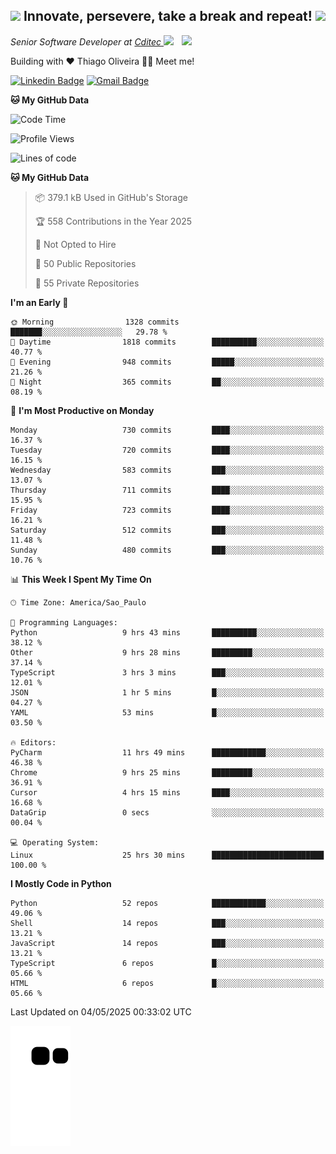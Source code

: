 <h2><img src="https://emojis.slackmojis.com/emojis/images/1531849430/4246/blob-sunglasses.gif?1531849430" width="30"/> Innovate, persevere, take a break and repeat! <img src="https://media.giphy.com/media/12oufCB0MyZ1Go/giphy.gif" width="50"></h2>
<img align='right' src="https://media.giphy.com/media/M9gbBd9nbDrOTu1Mqx/giphy.gif" width="230">
<p><em>Senior Software Developer at <a href="https://www.cditec.com.br/">Cditec
</a><img src="https://media.giphy.com/media/WUlplcMpOCEmTGBtBW/giphy.gif" width="30"> 
</em></p>



Building with ❤️ Thiago Oliveira 👋🏽 Meet me!

[![Linkedin Badge](https://img.shields.io/badge/-Thiago-blue?style=flat-square&logo=Linkedin&logoColor=white&link=https://www.linkedin.com/in/tgmarinho/)](https://www.linkedin.com/in/thiagoceconelo/) 
[![Gmail Badge](https://img.shields.io/badge/-thiceconelo@gmail.com-c14438?style=flat-square&logo=Gmail&logoColor=white&link=mailto:thiceconelo@gmail.com)](mailto:thiceconelo@gmail.com)

</em></p>

<!-- <span style="height ">
![Anurag's GitHub stats](https://github-readme-stats.vercel.app/api?username=arthurspk&show_icons=true&theme=tokyonight)
</span> -->

**🐱 My GitHub Data** 
<!--START_SECTION:waka-->
![Code Time](http://img.shields.io/badge/Code%20Time-3%2C089%20hrs%2053%20mins-blue)

![Profile Views](http://img.shields.io/badge/Profile%20Views-0-blue)

![Lines of code](https://img.shields.io/badge/From%20Hello%20World%20I%27ve%20Written-6.3%20million%20lines%20of%20code-blue)

**🐱 My GitHub Data** 

> 📦 379.1 kB Used in GitHub's Storage 
 > 
> 🏆 558 Contributions in the Year 2025
 > 
> 🚫 Not Opted to Hire
 > 
> 📜 50 Public Repositories 
 > 
> 🔑 55 Private Repositories 
 > 
**I'm an Early 🐤** 

```text
🌞 Morning                1328 commits        ███████░░░░░░░░░░░░░░░░░░   29.78 % 
🌆 Daytime                1818 commits        ██████████░░░░░░░░░░░░░░░   40.77 % 
🌃 Evening                948 commits         █████░░░░░░░░░░░░░░░░░░░░   21.26 % 
🌙 Night                  365 commits         ██░░░░░░░░░░░░░░░░░░░░░░░   08.19 % 
```
📅 **I'm Most Productive on Monday** 

```text
Monday                   730 commits         ████░░░░░░░░░░░░░░░░░░░░░   16.37 % 
Tuesday                  720 commits         ████░░░░░░░░░░░░░░░░░░░░░   16.15 % 
Wednesday                583 commits         ███░░░░░░░░░░░░░░░░░░░░░░   13.07 % 
Thursday                 711 commits         ████░░░░░░░░░░░░░░░░░░░░░   15.95 % 
Friday                   723 commits         ████░░░░░░░░░░░░░░░░░░░░░   16.21 % 
Saturday                 512 commits         ███░░░░░░░░░░░░░░░░░░░░░░   11.48 % 
Sunday                   480 commits         ███░░░░░░░░░░░░░░░░░░░░░░   10.76 % 
```


📊 **This Week I Spent My Time On** 

```text
🕑︎ Time Zone: America/Sao_Paulo

💬 Programming Languages: 
Python                   9 hrs 43 mins       ██████████░░░░░░░░░░░░░░░   38.12 % 
Other                    9 hrs 28 mins       █████████░░░░░░░░░░░░░░░░   37.14 % 
TypeScript               3 hrs 3 mins        ███░░░░░░░░░░░░░░░░░░░░░░   12.01 % 
JSON                     1 hr 5 mins         █░░░░░░░░░░░░░░░░░░░░░░░░   04.27 % 
YAML                     53 mins             █░░░░░░░░░░░░░░░░░░░░░░░░   03.50 % 

🔥 Editors: 
PyCharm                  11 hrs 49 mins      ████████████░░░░░░░░░░░░░   46.38 % 
Chrome                   9 hrs 25 mins       █████████░░░░░░░░░░░░░░░░   36.91 % 
Cursor                   4 hrs 15 mins       ████░░░░░░░░░░░░░░░░░░░░░   16.68 % 
DataGrip                 0 secs              ░░░░░░░░░░░░░░░░░░░░░░░░░   00.04 % 

💻 Operating System: 
Linux                    25 hrs 30 mins      █████████████████████████   100.00 % 
```

**I Mostly Code in Python** 

```text
Python                   52 repos            ████████████░░░░░░░░░░░░░   49.06 % 
Shell                    14 repos            ███░░░░░░░░░░░░░░░░░░░░░░   13.21 % 
JavaScript               14 repos            ███░░░░░░░░░░░░░░░░░░░░░░   13.21 % 
TypeScript               6 repos             █░░░░░░░░░░░░░░░░░░░░░░░░   05.66 % 
HTML                     6 repos             █░░░░░░░░░░░░░░░░░░░░░░░░   05.66 % 
```




 Last Updated on 04/05/2025 00:33:02 UTC
<!--END_SECTION:waka-->

![Snake animation](https://github.com/rafaballerini/rafaballerini/blob/output/github-contribution-grid-snake.svg)


<!---
ceconelo/ceconelo is a ✨ special ✨ repository because its `README.md` (this file) appears on your GitHub profile.
You can click the Preview link to take a look at your changes.
--->
